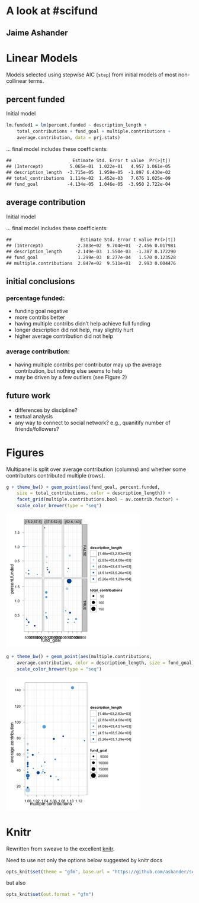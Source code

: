 

A look at #scifund
======

Jaime Ashander
-----


# Linear Models #

Models selected using stepwise AIC (`step`) from initial models of most non-collinear terms. 




## percent funded ##

Initial model
```r
lm.funded1 = lm(percent.funded ~ description_length + 
    total_contributions + fund_goal + multiple.contributions + 
    average.contribution, data = prj.stats)
```



... final model includes these coefficients:



```
##                       Estimate Std. Error t value  Pr(>|t|)
## (Intercept)          5.065e-01  1.022e-01   4.957 1.061e-05
## description_length  -3.715e-05  1.959e-05  -1.897 6.430e-02
## total_contributions  1.114e-02  1.452e-03   7.676 1.025e-09
## fund_goal           -4.134e-05  1.046e-05  -3.950 2.722e-04
```



## average contribution ##

Initial model



... final model includes these coefficients:



```
##                          Estimate Std. Error t value Pr(>|t|)
## (Intercept)            -2.383e+02  9.704e+01  -2.456 0.017981
## description_length     -2.149e-03  1.550e-03  -1.387 0.172290
## fund_goal               1.299e-03  8.277e-04   1.570 0.123528
## multiple.contributions  2.847e+02  9.511e+01   2.993 0.004476
```



## initial conclusions ##

### percentage funded: ###

* funding goal negative 
* more contribs better 
* having multiple contribs didn’t help achieve full funding 
* longer description did not help, may slightly hurt 
* higher average contribution did not help

### average contribution: ###

* having multiple contribs per contributor may up the average
contribution, but nothing else seems to help 
* may be driven by a few outliers (see Figure 2)


## future work ##

* differences by discipline?
* textual analysis
* any way to connect to social network? e.g., quanitify number of friends/followers?


# Figures #





Multipanel is split over average contribution (columns) and whether some contributors contributed multiple (rows).

```r
g + theme_bw() + geom_point(aes(fund_goal, percent.funded, 
    size = total_contributions, color = description_length)) + 
    facet_grid(multiple.contributions.bool ~ av.contrib.factor) + 
    scale_color_brewer(type = "seq")
```
![plot of chunk percent-funded](https://github.com/ashander/scifundstats/raw/master/percent-funded.png)



```r
g + theme_bw() + geom_point(aes(multiple.contributions, 
    average.contribution, color = description_length, size = fund_goal)) + 
    scale_color_brewer(type = "seq")
```
![plot of chunk average-contribution](https://github.com/ashander/scifundstats/raw/master/average-contribution.png)


# Knitr #

Rewritten from sweave to the excellent [knitr](http://yihui.github.com/knitr/).

Need to use not only the options below suggested by knitr docs

```r
opts_knit$set(theme = "gfm", base.url = "https://github.com/ashander/scifundstats/raw/master/")
```



but also 

```r
opts_knit$set(out.format = "gfm")
```






